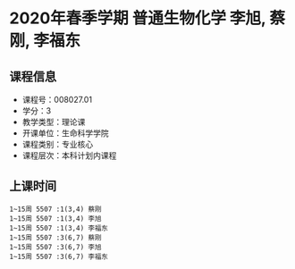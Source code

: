 # 2020年春季学期 普通生物化学 李旭, 蔡刚, 李福东






## 课程信息

- 课程号：008027.01
- 学分：3
- 教学类型：理论课
- 开课单位：生命科学学院
- 课程类别：专业核心
- 课程层次：本科计划内课程

## 上课时间

```
1~15周 5507 :1(3,4) 蔡刚
1~15周 5507 :1(3,4) 李旭
1~15周 5507 :1(3,4) 李福东
1~15周 5507 :3(6,7) 蔡刚
1~15周 5507 :3(6,7) 李旭
1~15周 5507 :3(6,7) 李福东
```

